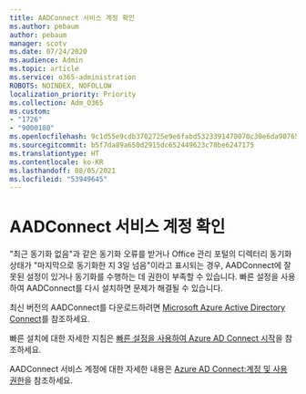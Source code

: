 ```yaml
---
title: AADConnect 서비스 계정 확인
ms.author: pebaum
author: pebaum
manager: scotv
ms.date: 07/24/2020
ms.audience: Admin
ms.topic: article
ms.service: o365-administration
ROBOTS: NOINDEX, NOFOLLOW
localization_priority: Priority
ms.collection: Adm_O365
ms.custom:
- "1726"
- "9000180"
ms.openlocfilehash: 9c1d55e9cdb3702725e9e6fabd5323391470070c30e6da90765874535cb27647
ms.sourcegitcommit: b5f7da89a650d2915dc652449623c78be6247175
ms.translationtype: HT
ms.contentlocale: ko-KR
ms.lasthandoff: 08/05/2021
ms.locfileid: "53949645"
---
```

# <a name="check-the-aadconnect-service-accounts"></a>AADConnect 서비스 계정 확인

"최근 동기화 없음"과 같은 동기화 오류를 받거나 Office 관리 포털의 디렉터리 동기화 상태가 "마지막으로 동기화한 지 3일 넘음"이라고 표시되는 경우, AADConnect에 잘못된 설정이 있거나 동기화를 수행하는 데 권한이 부족할 수 있습니다. 빠른 설정을 사용하여 AADConnect를 다시 설치하면 문제가 해결될 수 있습니다.

최신 버전의 AADConnect를 다운로드하려면 [Microsoft Azure Active Directory Connect](https://go.microsoft.com/fwlink/?LinkId=615771)를 참조하세요.

빠른 설치에 대한 자세한 지침은 [빠른 설정을 사용하여 Azure AD Connect 시작](https://docs.microsoft.com/azure/active-directory/hybrid/how-to-connect-install-express)을 참조하세요.

AADConnect 서비스 계정에 대한 자세한 내용은 [Azure AD Connect:계정 및 사용 권한](https://docs.microsoft.com/azure/active-directory/hybrid/reference-connect-accounts-permissions)을 참조하세요.
